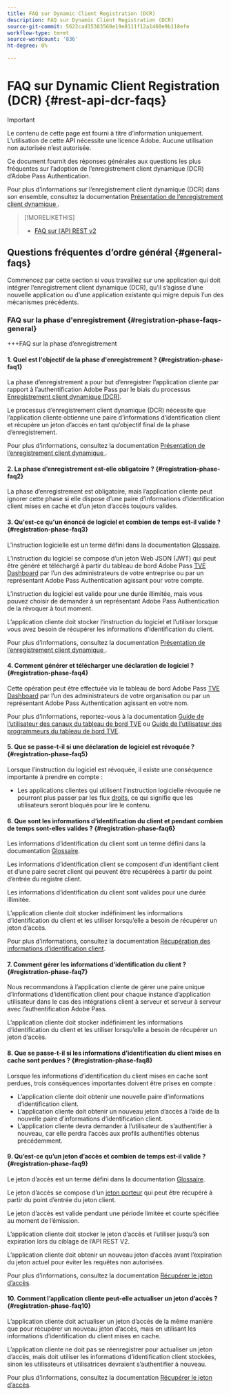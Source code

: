 ```yaml
---
title: FAQ sur Dynamic Client Registration (DCR)
description: FAQ sur Dynamic Client Registration (DCR)
source-git-commit: 5622cad15383560e19e8111f12a1460e9b118efe
workflow-type: tm+mt
source-wordcount: '836'
ht-degree: 0%

---
```


# FAQ sur Dynamic Client Registration (DCR) {#rest-api-dcr-faqs}

>[!IMPORTANT]
>
> Le contenu de cette page est fourni à titre d’information uniquement. L’utilisation de cette API nécessite une licence Adobe. Aucune utilisation non autorisée n’est autorisée.

Ce document fournit des réponses générales aux questions les plus fréquentes sur l’adoption de l’enregistrement client dynamique (DCR) d’Adobe Pass Authentication.

Pour plus d’informations sur l’enregistrement client dynamique (DCR) dans son ensemble, consultez la documentation [ Présentation de l’enregistrement client dynamique ](/help/authentication/integration-guide-programmers/rest-apis/rest-api-dcr/dynamic-client-registration-overview.md).

>[!MORELIKETHIS]
>
> * [FAQ sur l’API REST v2](/help/authentication/integration-guide-programmers/rest-apis/rest-api-v2/rest-api-v2-faqs.md)

## Questions fréquentes d’ordre général {#general-faqs}

Commencez par cette section si vous travaillez sur une application qui doit intégrer l’enregistrement client dynamique (DCR), qu’il s’agisse d’une nouvelle application ou d’une application existante qui migre depuis l’un des mécanismes précédents.

### FAQ sur la phase d&#39;enregistrement {#registration-phase-faqs-general}

+++FAQ sur la phase d’enregistrement

#### 1. Quel est l&#39;objectif de la phase d&#39;enregistrement ? {#registration-phase-faq1}

La phase d’enregistrement a pour but d’enregistrer l’application cliente par rapport à l’authentification Adobe Pass par le biais du processus [Enregistrement client dynamique (DCR)](/help/authentication/integration-guide-programmers/rest-apis/rest-api-v2/rest-api-v2-glossary.md#dcr).

Le processus d’enregistrement client dynamique (DCR) nécessite que l’application cliente obtienne une paire d’informations d’identification client et récupère un jeton d’accès en tant qu’objectif final de la phase d’enregistrement.

Pour plus d’informations, consultez la documentation [ Présentation de l’enregistrement client dynamique ](/help/authentication/integration-guide-programmers/rest-apis/rest-api-dcr/dynamic-client-registration-overview.md).

#### 2. La phase d’enregistrement est-elle obligatoire ? {#registration-phase-faq2}

La phase d’enregistrement est obligatoire, mais l’application cliente peut ignorer cette phase si elle dispose d’une paire d’informations d’identification client mises en cache et d’un jeton d’accès toujours valides.

#### 3. Qu&#39;est-ce qu&#39;un énoncé de logiciel et combien de temps est-il valide ? {#registration-phase-faq3}

L&#39;instruction logicielle est un terme défini dans la documentation [Glossaire](/help/authentication/integration-guide-programmers/rest-apis/rest-api-v2/rest-api-v2-glossary.md#software-statement).

L’instruction du logiciel se compose d’un jeton Web JSON (JWT) qui peut être généré et téléchargé à partir du tableau de bord Adobe Pass [TVE Dashboard](/help/authentication/integration-guide-programmers/rest-apis/rest-api-v2/rest-api-v2-glossary.md#tve-dashboard) par l’un des administrateurs de votre entreprise ou par un représentant Adobe Pass Authentication agissant pour votre compte.

L’instruction du logiciel est valide pour une durée illimitée, mais vous pouvez choisir de demander à un représentant Adobe Pass Authentication de la révoquer à tout moment.

L’application cliente doit stocker l’instruction du logiciel et l’utiliser lorsque vous avez besoin de récupérer les informations d’identification du client.

Pour plus d’informations, consultez la documentation [ Présentation de l’enregistrement client dynamique ](/help/authentication/integration-guide-programmers/rest-apis/rest-api-dcr/dynamic-client-registration-overview.md).

#### 4. Comment générer et télécharger une déclaration de logiciel ? {#registration-phase-faq4}

Cette opération peut être effectuée via le tableau de bord Adobe Pass [TVE Dashboard](/help/authentication/integration-guide-programmers/rest-apis/rest-api-v2/rest-api-v2-glossary.md#tve-dashboard) par l’un des administrateurs de votre organisation ou par un représentant Adobe Pass Authentication agissant en votre nom.

Pour plus d’informations, reportez-vous à la documentation [Guide de l’utilisateur des canaux du tableau de bord TVE](/help/authentication/user-guide-tve-dashboard/tve-dashboard-channels.md#registered-applications) ou [Guide de l’utilisateur des programmeurs du tableau de bord TVE](/help/authentication/user-guide-tve-dashboard/tve-dashboard-programmers.md#registered-applications).

#### 5. Que se passe-t-il si une déclaration de logiciel est révoquée ? {#registration-phase-faq5}

Lorsque l’instruction du logiciel est révoquée, il existe une conséquence importante à prendre en compte :

* Les applications clientes qui utilisent l’instruction logicielle révoquée ne pourront plus passer par les flux [droits](/help/authentication/integration-guide-programmers/rest-apis/rest-api-v2/rest-api-v2-glossary.md#entitlement), ce qui signifie que les utilisateurs seront bloqués pour lire le contenu.

#### 6. Que sont les informations d’identification du client et pendant combien de temps sont-elles valides ? {#registration-phase-faq6}

Les informations d’identification du client sont un terme défini dans la documentation [Glossaire](/help/authentication/integration-guide-programmers/rest-apis/rest-api-v2/rest-api-v2-glossary.md#client-credentials).

Les informations d’identification client se composent d’un identifiant client et d’une paire secret client qui peuvent être récupérées à partir du point d’entrée du registre client.

Les informations d’identification du client sont valides pour une durée illimitée.

L’application cliente doit stocker indéfiniment les informations d’identification du client et les utiliser lorsqu’elle a besoin de récupérer un jeton d’accès.

Pour plus d’informations, consultez la documentation [Récupération des informations d’identification client](/help/authentication/integration-guide-programmers/rest-apis/rest-api-dcr/apis/dynamic-client-registration-apis-retrieve-client-credentials.md).

#### 7. Comment gérer les informations d’identification du client ? {#registration-phase-faq7}

Nous recommandons à l’application cliente de gérer une paire unique d’informations d’identification client pour chaque instance d’application utilisateur dans le cas des intégrations client à serveur et serveur à serveur avec l’authentification Adobe Pass.

L’application cliente doit stocker indéfiniment les informations d’identification du client et les utiliser lorsqu’elle a besoin de récupérer un jeton d’accès.

#### 8. Que se passe-t-il si les informations d’identification du client mises en cache sont perdues ? {#registration-phase-faq8}

Lorsque les informations d’identification du client mises en cache sont perdues, trois conséquences importantes doivent être prises en compte :

* L’application cliente doit obtenir une nouvelle paire d’informations d’identification client.
* L’application cliente doit obtenir un nouveau jeton d’accès à l’aide de la nouvelle paire d’informations d’identification client.
* L’application cliente devra demander à l’utilisateur de s’authentifier à nouveau, car elle perdra l’accès aux profils authentifiés obtenus précédemment.

#### 9. Qu’est-ce qu’un jeton d’accès et combien de temps est-il valide ? {#registration-phase-faq9}

Le jeton d’accès est un terme défini dans la documentation [Glossaire](/help/authentication/integration-guide-programmers/rest-apis/rest-api-v2/rest-api-v2-glossary.md#access-token).

Le jeton d’accès se compose d’un [jeton porteur](/help/authentication/integration-guide-programmers/rest-apis/rest-api-v2/appendix/headers/rest-api-v2-appendix-headers-authorization.md) qui peut être récupéré à partir du point d’entrée du jeton client.

Le jeton d’accès est valide pendant une période limitée et courte spécifiée au moment de l’émission.

L’application cliente doit stocker le jeton d’accès et l’utiliser jusqu’à son expiration lors du ciblage de l’API REST V2.

L’application cliente doit obtenir un nouveau jeton d’accès avant l’expiration du jeton actuel pour éviter les requêtes non autorisées.

Pour plus d’informations, consultez la documentation [Récupérer le jeton d’accès](/help/authentication/integration-guide-programmers/rest-apis/rest-api-dcr/apis/dynamic-client-registration-apis-retrieve-access-token.md).

#### 10. Comment l’application cliente peut-elle actualiser un jeton d’accès ? {#registration-phase-faq10}

L’application cliente doit actualiser un jeton d’accès de la même manière que pour récupérer un nouveau jeton d’accès, mais en utilisant les informations d’identification du client mises en cache.

L’application cliente ne doit pas se réenregistrer pour actualiser un jeton d’accès, mais doit utiliser les informations d’identification client stockées, sinon les utilisateurs et utilisatrices devraient s’authentifier à nouveau.

Pour plus d’informations, consultez la documentation [Récupérer le jeton d’accès](/help/authentication/integration-guide-programmers/rest-apis/rest-api-dcr/apis/dynamic-client-registration-apis-retrieve-access-token.md).

